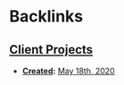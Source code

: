 
# Backlinks
## [Client Projects](<Client Projects.md>)
- **[Created](<Created.md>):** [May 18th, 2020](<May 18th, 2020.md>)

